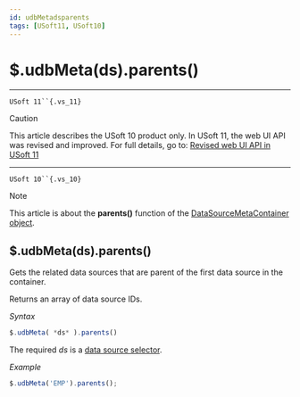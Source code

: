 ```yaml
---
id: udbMetadsparents
tags: [USoft11, USoft10]
---
```

# $.udbMeta(ds).parents()



----

`USoft 11``{.vs_11}`

> [!CAUTION]
> This article describes the USoft 10 product only.
> In USoft 11, the web UI API was revised and improved. For full details, go to:
> [Revised web UI API in USoft 11](/docs/Web_and_app_UIs/UDB_udb/Revised_web_UI_API_in_USoft_11.md)

----

`USoft 10``{.vs_10}`

> [!NOTE]
> This article is about the **parents()** function of the [DataSourceMetaContainer object](/docs/Web_and_app_UIs/UDB_DataSourceMetaContainer).

## **$.udbMeta(ds).parents()**

Gets the related data sources that are parent of the first data source in the container.

Returns an array of data source IDs.

*Syntax*

```js
$.udbMeta( *ds* ).parents()
```

The required *ds* is a [data source selector](/docs/Web_and_app_UIs/UDB_DataSourceMetaContainer/UDB_DataSourceMetaContainer_object.md).

*Example*

```js
$.udbMeta('EMP').parents();
```

 